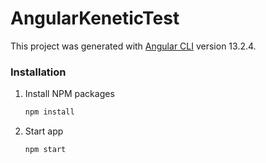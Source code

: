 # AngularKeneticTest

This project was generated with [Angular CLI](https://github.com/angular/angular-cli) version 13.2.4.

### Installation

1. Install NPM packages
   ```sh
   npm install
   ```
1. Start app
   ```sh
   npm start
   ```

